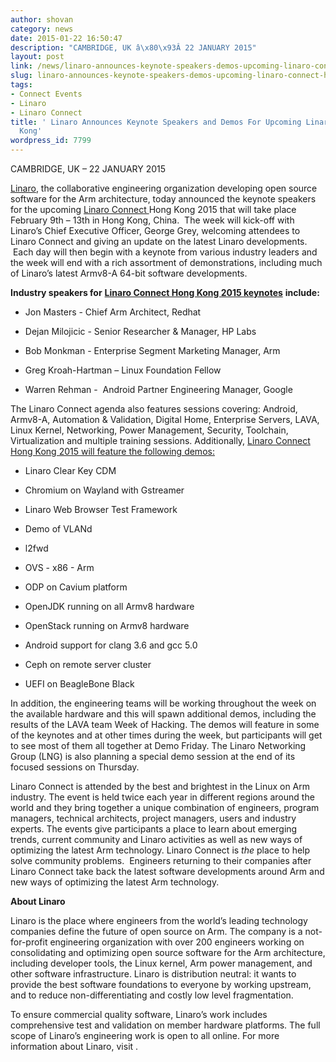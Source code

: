 ```yaml
---
author: shovan
category: news
date: 2015-01-22 16:50:47
description: "CAMBRIDGE, UK â\x80\x93Â 22 JANUARY 2015"
layout: post
link: /news/linaro-announces-keynote-speakers-demos-upcoming-linaro-connect-hong-kong/
slug: linaro-announces-keynote-speakers-demos-upcoming-linaro-connect-hong-kong
tags:
- Connect Events
- Linaro
- Linaro Connect
title: ' Linaro Announces Keynote Speakers and Demos For Upcoming Linaro Connect Hong
  Kong'
wordpress_id: 7799
---
```


CAMBRIDGE, UK – 22 JANUARY 2015

[Linaro](/), the collaborative engineering organization developing open source software for the Arm architecture, today announced the keynote speakers for the upcoming [Linaro Connect ](https://resources.linaro.org/en/tags/37aaba93-c015-4750-b4f1-a60bd5afd13d)Hong Kong 2015 that will take place February 9th – 13th in Hong Kong, China.  The week will kick-off with Linaro’s Chief Executive Officer, George Grey, welcoming attendees to Linaro Connect and giving an update on the latest Linaro developments.  Each day will then begin with a keynote from various industry leaders and the week will end with a rich assortment of demonstrations, including much of Linaro’s latest Armv8-A 64-bit software developments.

**Industry speakers for** [**Linaro Connect Hong Kong 2015 keynotes**](https://resources.linaro.org/en/tags/37aaba93-c015-4750-b4f1-a60bd5afd13d) **include:**

- Jon Masters - Chief Arm Architect, Redhat

- Dejan Milojicic - Senior Researcher & Manager, HP Labs

- Bob Monkman - Enterprise Segment Marketing Manager, Arm

- Greg Kroah-Hartman – Linux Foundation Fellow

- Warren Rehman -  Android Partner Engineering Manager, Google

The Linaro Connect agenda also features sessions covering: Android, Armv8-A, Automation & Validation, Digital Home, Enterprise Servers, LAVA, Linux Kernel, Networking, Power Management, Security, Toolchain, Virtualization and multiple training sessions. Additionally, [Linaro Connect Hong Kong 2015 will feature the following demos: ](https://resources.linaro.org/en/tags/37aaba93-c015-4750-b4f1-a60bd5afd13d)

- Linaro Clear Key CDM

- Chromium on Wayland with Gstreamer

- Linaro Web Browser Test Framework

- Demo of VLANd

- l2fwd

- OVS - x86 - Arm

- ODP on Cavium platform

- OpenJDK running on all Armv8 hardware

- OpenStack running on Armv8 hardware

- Android support for clang 3.6 and gcc 5.0

- Ceph on remote server cluster

- UEFI on BeagleBone Black

In addition, the engineering teams will be working throughout the week on the available hardware and this will spawn additional demos, including the results of the LAVA team Week of Hacking. The demos will feature in some of the keynotes and at other times during the week, but participants will get to see most of them all together at Demo Friday. The Linaro Networking Group (LNG) is also planning a special demo session at the end of its focused sessions on Thursday.

Linaro Connect is attended by the best and brightest in the Linux on Arm industry. The event is held twice each year in different regions around the world and they bring together a unique combination of engineers, program managers, technical architects, project managers, users and industry experts. The events give participants a place to learn about emerging trends, current community and Linaro activities as well as new ways of optimizing the latest Arm technology. Linaro Connect is _the_ place to help solve community problems.  Engineers returning to their companies after Linaro Connect take back the latest software developments around Arm and new ways of optimizing the latest Arm technology.

**About Linaro**

Linaro is the place where engineers from the world’s leading technology companies define the future of open source on Arm. The company is a not-for-profit engineering organization with over 200 engineers working on consolidating and optimizing open source software for the Arm architecture, including developer tools, the Linux kernel, Arm power management, and other software infrastructure. Linaro is distribution neutral: it wants to provide the best software foundations to everyone by working upstream, and to reduce non-differentiating and costly low level fragmentation.

To ensure commercial quality software, Linaro’s work includes comprehensive test and validation on member hardware platforms. The full scope of Linaro’s engineering work is open to all online. For more information about Linaro, visit []().